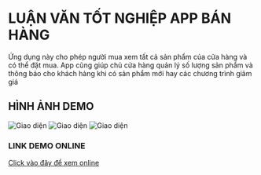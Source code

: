 # LUẬN VĂN TỐT NGHIỆP APP BÁN HÀNG
Ứng dụng này cho phép người mua xem tất cả sản phẩm của cửa hàng và có thể đặt mua.
App cũng giúp chủ cửa hàng quản lý số lượng sản phẩm và thông báo cho khách hàng khi có sản phẩm mới hay các chương trình giảm giá

## HÌNH ẢNH DEMO
![Giao diện](https://live.staticflickr.com/65535/51919736623_d0a4f9cd5f.jpg)
![Giao diện](https://live.staticflickr.com/65535/51920255115_c19daab4b2.jpg)
![Giao diện](https://live.staticflickr.com/65535/51919973204_5906093d47.jpg)

### LINK DEMO ONLINE
[Click vào đây để xem online](https://vimeo.com/684983642)


